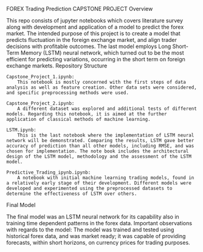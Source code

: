 FOREX Trading Prediction CAPSTONE PROJECT
Overview

This repo consists of jupyter notebooks which covers literature survey along with development and application of a model to predict the forex market. The intended purpose of this project is to create a model that predicts fluctuation in the foreign exchange market, and align trader decisions with profitable outcomes. The last model employs Long Short-Term Memory (LSTM) neural network, which turned out to be the most efficient for predicting variations, occurring in the short term on foreign exchange markets.
Repository Structure

    Capstone_Project_1.ipynb:
        This notebook is mostly concerned with the first steps of data analysis as well as feature creation. Other data sets were considered, and specific preprocessing methods were used.

    Capstone_Project_2.ipynb:
        A different dataset was explored and additional tests of different models. Regarding this notebook, it is aimed at the further application of classical methods of machine learning.

    LSTM.ipynb:
        This is the last notebook where the implementation of LSTM neural network will be demonstrated. Comparing the results, LSTM gave better accuracy of prediction than all other models, including RMSE, and was chosen for implementation. The note book includes the architectural design of the LSTM model, methodology and the assessment of the LSTM model.

    Predictive_Trading_ipynb.ipynb:
        A notebook with initial machine learning trading models, found in a relatively early stage of their development. Different models were developed and experimented using the preprocessed datasets to determine the effectiveness of LSTM over others.

Final Model

The final model was an LSTM neural network for its capability also in training time dependent patterns in the forex data. Important observations with regards to the model: The model was trained and tested using historical forex data, and was market ready; it was capable of providing forecasts, within short horizons, on currency prices for trading purposes.
